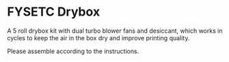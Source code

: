 # FYSETC Drybox
A 5 roll drybox kit with dual turbo blower fans and desiccant, which works in cycles to keep the air in the box dry and improve printing quality.

Please assemble according to the instructions.
